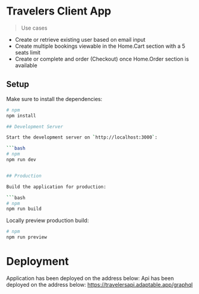 # Travelers Client App
> Use cases
- Create or retrieve existing user based on email input
- Create multiple bookings viewable in the Home.Cart section with a 5 seats limit 
- Create or complete and order (Checkout) once Home.Order section is available
  
## Setup

Make sure to install the dependencies:

```bash
# npm
npm install

## Development Server

Start the development server on `http://localhost:3000`:

```bash
# npm
npm run dev


## Production

Build the application for production:

```bash
# npm
npm run build

```

Locally preview production build:

```bash
# npm
npm run preview

```
# Deployment 

Application has been deployed on the address below: 
Api has been deployed on the address below: https://travelersapi.adaptable.app/graphql